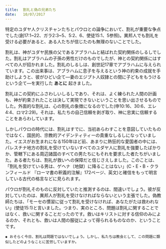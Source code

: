 ```yaml
---
title:  割礼と偽の兄弟たち
date:   10/07/2017
---
```


特定のユダヤ人クリスチャンたちとパウロとの論争において、割礼が重要な争点でした(創17:1~22、ガラ2:3~5、5:2、6、使徒15:1、5参照)。異邦人でも割礼を受ける必要があると、ある人たちが信じたのも無理のないことでした。

割礼は、神がユダヤ民族の父であるアブラハムと結ばれた契約関係のしるしでした。割礼はアブラハムの子孫の男性だけのものでしたが、神との契約関係にはすべての人が招かれました。割礼のしるしは、創世記17章でアブラハムに与えられています。この出来事は、アブラハムに息子を与えるという神の約束の成就を手助けしようと、彼がひどい企て―妻のエジプト人奴隷との間に子どもをもうけるという企て―を実行した **あとに** 起きました。

割礼はこの契約にふさわしいしるしであり、それは、よく練られた人間の計画も、神が約束されたことは決して実現できないということを思い出させるものでした。外面的な割礼は、心の割礼の象徴になるのでした(申10:16、30:6、エレ4:4、ロマ2:29)。それは、私たちの自己信頼を剥ぎ取り、神に忠実に信頼することをあらわしています。

しかしパウロの時代には、割礼はすでに、当初あらわすことを意図していたものではなく、国民的、宗教的アイデンティティーの貴重なしるしになっていました。イエスがお生まれになる150年ほど前、あまりに熱狂的な愛国者の中には、パレスチナ地方の割礼を受けていないすべてのユダヤ人に割礼を強要したばかりか、管轄下にある周辺諸国のすべての男たちにもそれを要求した者たちがいました。ある者たちは、割礼が救いへの保障だと信じさえしました。このことは、「割礼を受けている男は、ゲヘナ〔地獄〕に降ることはない」(C・E・B・クランフィールド
『ローマ書の釈義的注解』172ページ、英文)と確信をもって明言している古代の格言などに見られます。

パウロが割礼そのものに反対していたと推測するのは、間違いでしょう。彼が反対していたのは、異邦人が割礼を受けなければならないという主張でした。偽教師たちは、「モーセの慣習に従って割礼を受けなければ、あなたがたは救われない」(使徒15:1)と言いました。つまり、実のところ、問題は割礼に関することではなく、救いに関することだったのです。救いはキリストに対する信仰のみによるのか、それとも、救いは人間の服従によって得られるものなのか、ということです。

`◆ おそらく今日、割礼は問題ではないでしょう。しかし、私たちは教会として、この問題に類似したどのようなことに苦労していますか。`
